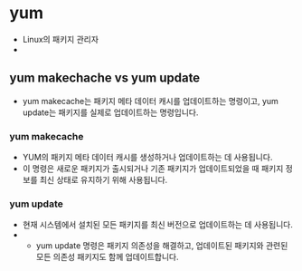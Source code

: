 # yum
- Linux의 패키지 관리자
- 
## yum makechache vs yum update
- yum makecache는 패키지 메타 데이터 캐시를 업데이트하는 명령이고, yum update는 패키지를 실제로 업데이트하는 명령입니다.
### yum makecache
- YUM의 패키지 메타 데이터 캐시를 생성하거나 업데이트하는 데 사용됩니다.
- 이 명령은 새로운 패키지가 출시되거나 기존 패키지가 업데이트되었을 때 패키지 정보를 최신 상태로 유지하기 위해 사용됩니다.
### yum update
- 현재 시스템에서 설치된 모든 패키지를 최신 버전으로 업데이트하는 데 사용됩니다.
- - yum update 명령은 패키지 의존성을 해결하고, 업데이트된 패키지와 관련된 모든 의존성 패키지도 함께 업데이트합니다.

